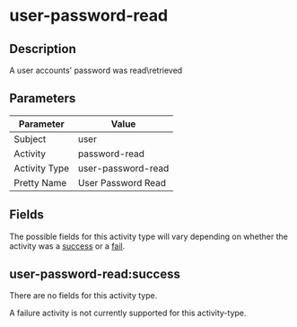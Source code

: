 user-password-read
==================

Description
-----------
A user accounts' password was read\retrieved 

Parameters
----------
| Parameter     | Value              |
| ------------- | ------------------ |
| Subject       | user               |
| Activity      | password-read      |
| Activity Type | user-password-read |
| Pretty Name   | User Password Read |


Fields
------

The possible fields for this activity type will vary depending on whether the activity was a [success](#user-password-readsuccess) or a [fail](#user-password-readfail).


user-password-read:success
--------------------------

There are no fields for this activity type.


A failure activity is not currently supported for this activity-type.